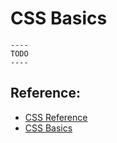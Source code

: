 # CSS Basics

    ----
    TODO
    ----

## Reference:

- [CSS Reference](https://developer.mozilla.org/en-US/docs/Web/CSS/Reference)
- [CSS Basics](https://developer.mozilla.org/en-US/docs/Learn/Getting_started_with_the_web/CSS_basics)
